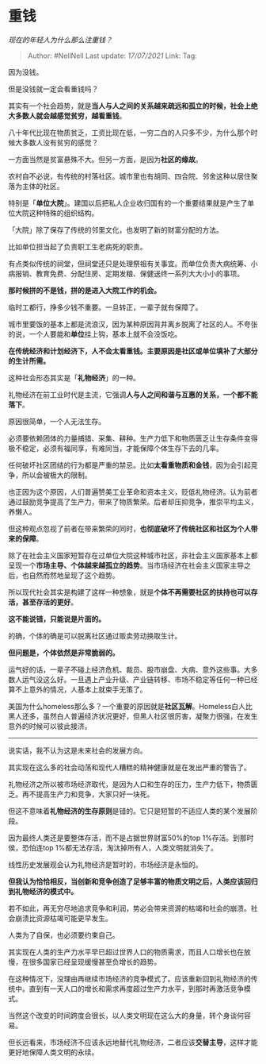 # 重钱
*现在的年轻人为什么那么注重钱？*

> Author: #NellNell
> Last update: *17/07/2021*
> Link:
> Tag:

因为没钱。

但是没钱就一定会看重钱吗？

其实有一个社会趋势，就是**当人与人之间的关系越来疏远和孤立的时候，社会上绝大多数人就会越感觉贫穷，越看重钱**。

八十年代比现在物质贫乏，工资比现在低，一穷二白的人只多不少，为什么那个时候大多数人没有贫穷的感觉？

一方面当然是贫富悬殊不大。但另一方面，是因为**社区的缘故**。

农村自不必说，有传统的村落社区。城市里也有胡同、四合院、邻舍这种以居住聚落为主体的社区。

特别是「**单位大院**」。建国以后把私人企业收归国有的一个重要结果就是产生了单位大院这种特殊的组织结构。

「大院」除了保存了传统的邻里文化，也发明了新的财富分配的方法。

比如单位担当起了负责职工生老病死的职责。

有点类似传统的祠堂，但祠堂还只是处理祭祖有关事宜。而单位负责大病统筹、小病报销、教育免费、分配住房、定期发粮、保健送终一系列大大小小的事项。

**那时候拼的不是钱，拼的是进入大院工作的机会。**

临时工都行，挣多少钱不重要。一旦转正，一辈子就有保障了。

城市里要饭的基本上都是流浪汉，因为某种原因背井离乡脱离了社区的人。不夸张的说，一个人要能和**单位**挂上钩，基本上就不会没饭吃。

**在传统经济和计划经济下，人不会太看重钱。主要原因是社区或单位填补了大部分的生计所需。**

这种社会形态其实是「**礼物经济**」的一种。

礼物经济在前工业时代是主流，它强调**人与人之间和谐与互惠的关系，一个都不能落下**。

原因很简单，一个人无法生存。

必须要依赖团体的力量捕猎、采集、耕种。生产力低下和物质匮乏让生存条件变得极不稳定，必须有福同享，有难同当，才能保障个体生存下去的几率。

任何破坏社区团结的行为都是严重的禁忌。比如**太看重物质和金钱**，因为会引起竞争，所以会被极大的限制。

也正因为这个原因，人们普遍赞美工业革命和资本主义，贬低礼物经济。认为前者通过鼓励竞争提高了生产力，带来了物质繁荣。后者却压抑竞争，推崇平均主义，养懒人。

但这种观点忽视了前者在带来繁荣的同时，**也彻底破坏了传统社区和社区为个人带来的保障**。

除了在社会主义国家短暂存在过单位大院这种城市社区，非社会主义国家基本上都呈现一个**市场主导、个体越来越孤立的趋势**。当市场经济在社会主义国家主导之后，也自然而然地呈现了这个趋势。

所以现代社会其实是构建了这样一种想象，就是**个体不再需要社区的扶持也可以存活，甚至存活的更好**。

**这不能说错，只能说是片面的。**

的确，个体的确是可以脱离社区通过贩卖劳动换取生计。

**但问题是，个体依然是非常脆弱的。**

运气好的话，一辈子不碰上经济危机、裁员、股市崩盘、大病、意外这些事。大多数人运气没这么好。一旦遇上产业升级、产业链转移、市场不稳定等任何一种已经算不上意外的情况，人基本上就束手无策了。

美国为什么homeless那么多？一个重要的原因就是**社区瓦解**。Homeless白人比黑人还多，虽然白人普遍经济状况更好，但黑人社区很厉害，凝聚力很强，在发生意外的时候可以彼此接济。

---

说实话，我不认为这是未来社会的发展方向。

其实现在这么多的社会动荡和现代人糟糕的精神健康就是在发出严重的警告了。

礼物经济之所以被市场经济取代，是因为人口和生存的压力，生产力低下，物质匮乏。再不提高生产力和竞争，大家只好一块死。

但这不意味着**礼物经济的生存原则**是错的。它只是短暂的不适应人类的某个发展阶段。

因为最终人类还是要整体存活，而不是占据世界财富50%的top 1%存活。到那时侯，恐怕连top 1%都无法存活，淘汰掉所有人，人类文明就消失了。

线性历史发展观会认为礼物经济是暂时的，市场经济是永恒的。

**但我认为恰恰相反，当创新和竞争创造了足够丰富的物质文明之后，人类应该回归到礼物经济的模式中。**

若不如此，再无穷尽地追求竞争和利润，势必会带来资源的枯竭和社会的崩溃。社会崩溃比资源枯竭可能更早发生。

人类为了自保，也必须要约束自己。

其实现在人类的生产力水平早已超过世界人口的物质需求，而且人口增长也在放慢，在很多国家已经呈现缓慢甚至负增长的趋势。

在这种情况下，没理由再继续市场经济的竞争模式了。应该重新回到礼物经济的传统中。直到有一天人口的增长和需求再度超过生产力水平，到那时再激活竞争模式。

当然这个改变的时间跨度会很长，以人类文明现在这么大的身量，转个身谈何容易。

但长远看来，市场经济不应该永远地替代礼物经济，二者应该**交替主导**，这样才能更好地保障人类文明的永续。
